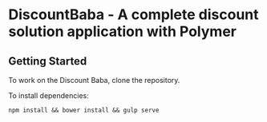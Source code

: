# DiscountBaba - A complete discount solution application with Polymer
## Getting Started

To work on the Discount Baba, clone the repository.

To install dependencies:

    npm install && bower install && gulp serve
